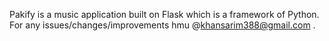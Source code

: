 Pakify is a music application built on Flask which is a framework of Python. 
For any issues/changes/improvements hmu @khansarim388@gmail.com . 
